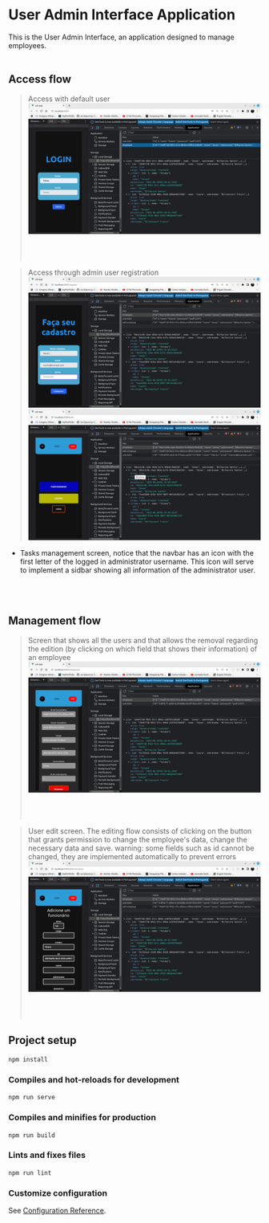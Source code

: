 # User Admin Interface Application


This is the User Admin Interface, an application designed to manage employees.
<br></br>

## Access flow

> Access with default user
![Texto alternativo](./doc/default-user.png)
<br></br>
<br></br>

> Access through admin user registration
![Texto alternativo](./doc/register.png)
![Texto alternativo](./doc/registered.png)
- Tasks management screen, notice that the navbar has an icon with the first letter of the logged in administrator username. This icon will serve to implement a sidbar showing all information of the administrator user.
<br></br>
<br></br>

## Management flow


> Screen that shows all the users and that allows the removal regarding the edition (by clicking on which field that shows their information) of an employee
![Texto alternativo](./doc/employees.png)
<br></br>
<br></br>

> User edit screen. The editing flow consists of clicking on the button that grants permission to change the employee's data, change the necessary data and save.
> warning: some fields such as id cannot be changed, they are implemented automatically to prevent errors
![Texto alternativo](./doc/management.png)
<br></br>
<br></br>


## Project setup
```
npm install
```

### Compiles and hot-reloads for development
```
npm run serve
```

### Compiles and minifies for production
```
npm run build
```

### Lints and fixes files
```
npm run lint
```

### Customize configuration
See [Configuration Reference](https://cli.vuejs.org/config/).
